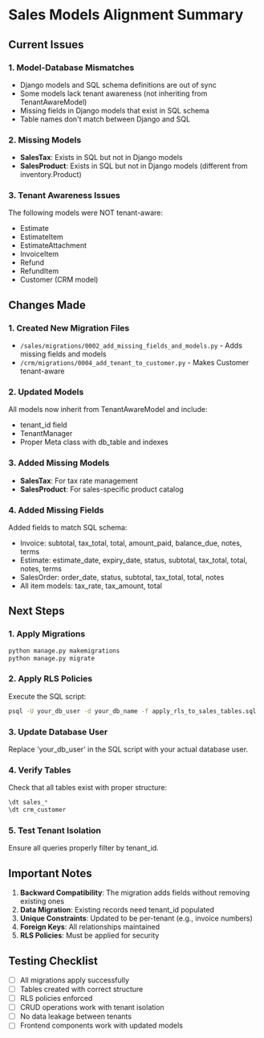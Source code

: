 # Sales Models Alignment Summary

## Current Issues

### 1. Model-Database Mismatches
- Django models and SQL schema definitions are out of sync
- Some models lack tenant awareness (not inheriting from TenantAwareModel)
- Missing fields in Django models that exist in SQL schema
- Table names don't match between Django and SQL

### 2. Missing Models
- **SalesTax**: Exists in SQL but not in Django models
- **SalesProduct**: Exists in SQL but not in Django models (different from inventory.Product)

### 3. Tenant Awareness Issues
The following models were NOT tenant-aware:
- Estimate
- EstimateItem  
- EstimateAttachment
- InvoiceItem
- Refund
- RefundItem
- Customer (CRM model)

## Changes Made

### 1. Created New Migration Files
- `/sales/migrations/0002_add_missing_fields_and_models.py` - Adds missing fields and models
- `/crm/migrations/0004_add_tenant_to_customer.py` - Makes Customer tenant-aware

### 2. Updated Models
All models now inherit from TenantAwareModel and include:
- tenant_id field
- TenantManager 
- Proper Meta class with db_table and indexes

### 3. Added Missing Models
- **SalesTax**: For tax rate management
- **SalesProduct**: For sales-specific product catalog

### 4. Added Missing Fields
Added fields to match SQL schema:
- Invoice: subtotal, tax_total, total, amount_paid, balance_due, notes, terms
- Estimate: estimate_date, expiry_date, status, subtotal, tax_total, total, notes, terms
- SalesOrder: order_date, status, subtotal, tax_total, total, notes
- All item models: tax_rate, tax_amount, total

## Next Steps

### 1. Apply Migrations
```bash
python manage.py makemigrations
python manage.py migrate
```

### 2. Apply RLS Policies
Execute the SQL script:
```bash
psql -U your_db_user -d your_db_name -f apply_rls_to_sales_tables.sql
```

### 3. Update Database User
Replace 'your_db_user' in the SQL script with your actual database user.

### 4. Verify Tables
Check that all tables exist with proper structure:
```sql
\dt sales_*
\dt crm_customer
```

### 5. Test Tenant Isolation
Ensure all queries properly filter by tenant_id.

## Important Notes

1. **Backward Compatibility**: The migration adds fields without removing existing ones
2. **Data Migration**: Existing records need tenant_id populated
3. **Unique Constraints**: Updated to be per-tenant (e.g., invoice numbers)
4. **Foreign Keys**: All relationships maintained
5. **RLS Policies**: Must be applied for security

## Testing Checklist

- [ ] All migrations apply successfully
- [ ] Tables created with correct structure
- [ ] RLS policies enforced
- [ ] CRUD operations work with tenant isolation
- [ ] No data leakage between tenants
- [ ] Frontend components work with updated models